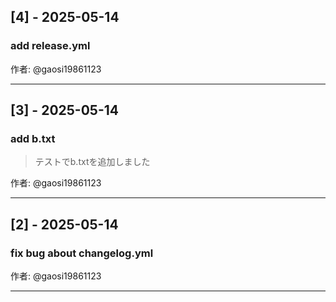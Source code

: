 ## [4] - 2025-05-14

### add release.yml

作者: @gaosi19861123

---

## [3] - 2025-05-14

### add b.txt

> テストでb.txtを追加しました


作者: @gaosi19861123

---

## [2] - 2025-05-14

### fix bug about changelog.yml

作者: @gaosi19861123

---

